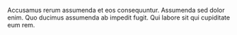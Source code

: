 Accusamus rerum assumenda et eos consequuntur. Assumenda sed dolor enim. Quo ducimus assumenda ab impedit fugit. Qui labore sit qui cupiditate eum rem.